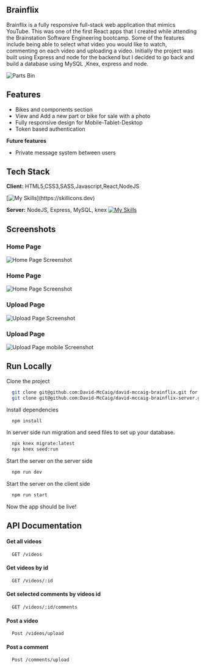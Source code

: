 ## Brainflix

Brainflix is a fully responsive full-stack web application that mimics YouTube. This was one of the first React apps that I created while attending the Brainstation Software Engineering bootcamp. Some of the features include being able to select what video you would like to watch, commenting on each video and uploading a video. Initially the project was built using Express and node for the backend but I decided to go back and build a database using MySQL ,Knex, express and node.

![Parts Bin](parts-bin.gif)


## Features
- Bikes and components section
- View and Add a new part or bike for sale with a photo 
- Fully responsive design for Mobile-Tablet-Desktop
- Token based authentication

**Future features**
- Private message system between users 

## Tech Stack

**Client:** 
HTML5,CSS3,SASS,Javascript,React,NodeJS

[![My Skills](https://skillicons.dev/icons?i=js,html,css,sass,react,nodejs,)](https://skillicons.dev)

**Server:**
NodeJS, Express, MySQL, knex
[![My Skills](https://skillicons.dev/icons?i=nodejs,express,mysql)](https://skillicons.dev)

## Screenshots

### Home Page
![Home Page Screenshot](https://res.cloudinary.com/dui1zm17r/image/upload/v1682915123/Github/Screenshot_2023-05-01_at_4.23.52_PM_adnzwe.png)

### Home Page
![Home Page Screenshot](https://res.cloudinary.com/dui1zm17r/image/upload/v1682915123/Github/Screenshot_2023-05-01_at_4.24.12_PM_ac5jax.png)

### Upload Page
![Upload Page Screenshot](https://res.cloudinary.com/dui1zm17r/image/upload/v1682915571/Github/Screenshot_2023-05-01_at_4.29.59_PM_cir99l.png)

### Upload Page
![Upload Page mobile Screenshot](https://res.cloudinary.com/dui1zm17r/image/upload/v1682915578/Github/Screenshot_2023-05-01_at_4.24.50_PM_yxkkog.png)

## Run Locally

Clone the project

```bash
  git clone git@github.com:David-McCaig/david-mccaig-brainflix.git for front end
  git clone git@github.com:David-McCaig/david-mccaig-brainflix-server.git for back end
```

Install dependencies

```bash
  npm install 
```

In server side 
run migration and seed files to set up your database.

```bash
  npx knex migrate:latest 
  npx knex seed:run 
```
Start the server on the server side 

```bash
  npm run dev 
```
Start the server on the client side 

```bash
  npm run start
```
Now the app should be live! 

## API Documentation


#### Get all videos

```
  GET /videos
```

#### Get videos by id

```
  GET /videos/:id
```

#### Get selected comments by videos id

```
  GET /videos/:id/comments
```

#### Post a video

```
  Post /videos/upload
```

#### Post a comment

```
  Post /comments/upload
```

